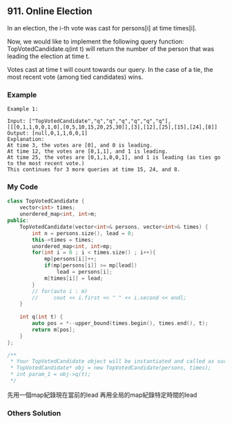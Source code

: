 ## 911. Online Election

In an election, the i-th vote was cast for persons[i] at time times[i].

Now, we would like to implement the following query function: TopVotedCandidate.q(int t) will return the number of the person that was leading the election at time t.  

Votes cast at time t will count towards our query.  In the case of a tie, the most recent vote (among tied candidates) wins.


### Example
```
Example 1:

Input: ["TopVotedCandidate","q","q","q","q","q","q"], [[[0,1,1,0,0,1,0],[0,5,10,15,20,25,30]],[3],[12],[25],[15],[24],[8]]
Output: [null,0,1,1,0,0,1]
Explanation: 
At time 3, the votes are [0], and 0 is leading.
At time 12, the votes are [0,1,1], and 1 is leading.
At time 25, the votes are [0,1,1,0,0,1], and 1 is leading (as ties go to the most recent vote.)
This continues for 3 more queries at time 15, 24, and 8.
```

### My Code
```c++
class TopVotedCandidate {
    vector<int> times;
    unordered_map<int, int>m;
public:
    TopVotedCandidate(vector<int>& persons, vector<int>& times) {
        int n = persons.size(), lead = 0;
        this->times = times;
        unordered_map<int, int>mp;
        for(int i = 0 ; i < times.size() ; i++){
            mp[persons[i]]++;
            if(mp[persons[i]] >= mp[lead])
                lead = persons[i];
            m[times[i]] = lead;
        }
        // for(auto i : m)
        //     cout << i.first << " " << i.second << endl; 
    }
    
    int q(int t) {
        auto pos = *--upper_bound(times.begin(), times.end(), t);
        return m[pos];
    }
};

/**
 * Your TopVotedCandidate object will be instantiated and called as such:
 * TopVotedCandidate* obj = new TopVotedCandidate(persons, times);
 * int param_1 = obj->q(t);
 */
```
先用一個map紀錄現在當前的lead
再用全局的map紀錄特定時間的lead


### Others Solution
```c++
```


